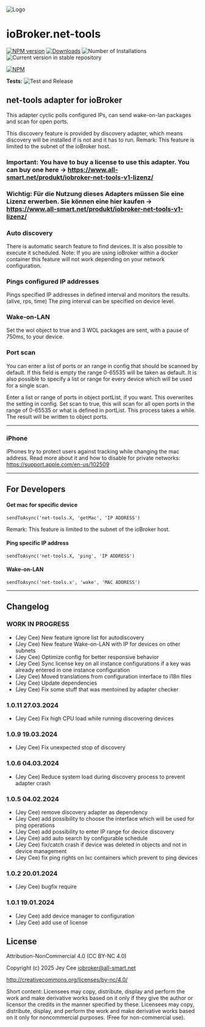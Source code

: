 ![Logo](admin/net-tools.png)
# ioBroker.net-tools

[![NPM version](https://img.shields.io/npm/v/iobroker.net-tools.svg)](https://www.npmjs.com/package/iobroker.net-tools)
[![Downloads](https://img.shields.io/npm/dm/iobroker.net-tools.svg)](https://www.npmjs.com/package/iobroker.net-tools)
![Number of Installations](https://iobroker.live/badges/net-tools-installed.svg)
![Current version in stable repository](https://iobroker.live/badges/net-tools-stable.svg)

[![NPM](https://nodei.co/npm/iobroker.net-tools.png?downloads=true)](https://nodei.co/npm/iobroker.net-tools/)

**Tests:** ![Test and Release](https://github.com/jey-cee/ioBroker.net-tools/workflows/Test%20and%20Release/badge.svg)

## net-tools adapter for ioBroker

This adapter cyclic polls configured IPs, can send wake-on-lan packages and scan for open ports.

This discovery feature is provided by discovery adapter, which means discovery will be installed if is not and it has to run.
Remark: This feature is limited to the subnet of the ioBroker host.

### Important: You have to buy a license to use this adapter. You can buy one here -> https://www.all-smart.net/produkt/iobroker-net-tools-v1-lizenz/
### Wichtig: Für die Nutzung dieses Adapters müssen Sie eine Lizenz erwerben. Sie können eine hier kaufen -> https://www.all-smart.net/produkt/iobroker-net-tools-v1-lizenz/

### Auto discovery

There is automatic search feature to find devices. It is also possible to execute it scheduled.
Note: If you are using ioBroker within a docker container this feature will not work depending on your network configuration.

### Pings configured IP addresses

Pings specified IP addresses in defined interval and monitors the results. (alive, rps, time)
The ping interval can be specified on device level.

### Wake-on-LAN

Set the wol object to true and 3 WOL packages are sent, with a pause of 750ms, to your device.

### Port scan

You can enter a list of ports or an range in config that should be scanned by default. If this field is empty the range 0-65535 will be taken as default.
It is also possible to specify a list or range for every device which will be used for a single scan.

Enter a list or range of ports in object portList, if you want. This overwrites the setting in config.
Set scan to true, this will scan for all open ports in the range of 0-65535 or what is defined in portList. This process takes a while.
The result will be written to object ports.

---

### iPhone 

iPhones try to protect users against tracking while changing the mac address. 
Read more about it and how to disable for private networks: https://support.apple.com/en-us/102509

---

## For Developers

#### Get mac for specific device

`sendToAsync('net-tools.X, 'getMac', 'IP ADDRESS')`

Remark: This feature is limited to the subnet of the ioBroker host.

#### Ping specific IP address

`sendToAsync('net-tools.X, 'ping', 'IP ADDRESS')`

#### Wake-on-LAN

`sendToAsync('net-tools.x', 'wake', 'MAC ADDRESS')`

---

## Changelog
<!--
	Placeholder for the next version (at the beginning of the line):
	### **WORK IN PROGRESS**
-->

### **WORK IN PROGRESS**
* (Jey Cee) New feature ignore list for autodiscovery
* (Jey Cee) New feature Wake-on-LAN with IP for devices on other subnets
* (Jey Cee) Optimize config for better responsive behavior
* (Jey Cee) Sync license key on all instance configurations if a key was already entered in one instance configuration
* (Jey Cee) Moved translations from configuration interface to i18n files
* (Jey Cee) Update dependencies
* (Jey Cee) Fix some stuff that was mentoined by adapter checker
 
### 1.0.11 27.03.2024
* (Jey Cee) Fix high CPU load while running discovering devices

### 1.0.9 19.03.2024
* (Jey Cee) Fix unexpected stop of discovery

### 1.0.6 04.03.2024
* (Jey Cee) Reduce system load during discovery process to prevent adapter crash

### 1.0.5 04.02.2024
* (Jey Cee) remove discovery adapter as dependency
* (Jey Cee) add possibility to choose the interface which will be used for ping operations
* (Jey Cee) add possibility to enter IP range for device discovery
* (Jey Cee) add auto search by configurable schedule
* (Jey Cee) fix/catch crash if device was deleted in objects and not in device management
* (Jey Cee) fix ping rights on lxc containers which prevent to ping devices

### 1.0.2 20.01.2024
* (Jey Cee) bugfix require

### 1.0.1 19.01.2024
* (Jey Cee) add device manager to configuration
* (Jey Cee) add use of license

## License
Attribution-NonCommercial 4.0 (CC BY-NC 4.0)

Copyright (c) 2025 Jey Cee <iobroker@all-smart.net>

http://creativecommons.org/licenses/by-nc/4.0/

Short content:
Licensees may copy, distribute, display and perform the work and make derivative works based on it only if they give the author or licensor the credits in the manner specified by these.
Licensees may copy, distribute, display, and perform the work and make derivative works based on it only for noncommercial purposes.
(Free for non-commercial use).